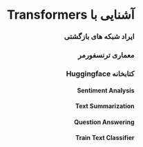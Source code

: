 <div dir="rtl" align='right'>

# آشنایی با Transformers
### ایراد شبکه های بازگشتی
### معماری ترنسفورمر
### کتابخانه Huggingface
#### Sentiment Analysis
#### Text Summarization
#### Question Answering
#### Train Text Classifier

